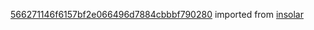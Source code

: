 [566271146f6157bf2e066496d7884cbbbf790280](https://github.com/insolar/insolar/commit/566271146f6157bf2e066496d7884cbbbf790280) imported from [insolar](https://github.com/insolar/insolar)
